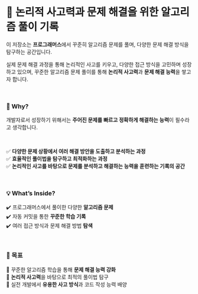 # 🧩 논리적 사고력과 문제 해결을 위한 알고리즘 풀이 기록  

이 저장소는 **프로그래머스**에서 꾸준히 알고리즘 문제를 풀며, 다양한 문제 해결 방식을 탐구하는 공간입니다.  

실제 문제 해결 과정을 통해 논리적인 사고를 키우고, 다양한 접근 방식을 고민하며 성장하고 있으며, 꾸준한 알고리즘 문제 풀이를 통해 **논리적 사고력**과 **문제 해결 능력**을 쌓고자 합니다.  

<br>

### 📌 Why?  

개발자로서 성장하기 위해서는 **주어진 문제를 빠르고 정확하게 해결하는 능력**이 필수라고 생각합니다.  

<br>

✅ **다양한 문제 상황에서 여러 해결 방안을 도출하고 분석하는 과정**  
✅ **효율적인 풀이법을 탐구하고 최적화하는 과정**  
✅ **논리적인 사고를 바탕으로 문제를 분석하고 해결하는 능력을 훈련하는 기록의 공간**  

<br>

### 💡 What’s Inside?  

✔️ 프로그래머스에서 풀이한 다양한 **알고리즘 문제**  
✔️ 자동 커밋을 통한 **꾸준한 학습 기록**  
✔️ 여러 접근 방식과 문제 해결 방법 **탐색**  

<br>

### 🎯 목표  

📌 꾸준한 알고리즘 학습을 통해 **문제 해결 능력 강화**  
📌 **논리적 사고력**을 바탕으로 최적의 풀이법 탐구  
📌 실전 개발에서 **유용한 사고 방식**과 코드 작성 능력 배양  
